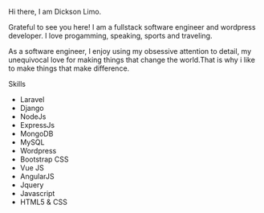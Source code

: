 Hi there, I am Dickson Limo.

Grateful to see you here!
I am a fullstack software engineer and wordpress developer. I love progamming, speaking, sports and traveling.

As a software engineer, I enjoy using my obsessive attention to detail, my unequivocal love for making things that change the world.That is why i like to make things that make difference.

Skills
- Laravel
- Django
- NodeJs
- ExpressJs
- MongoDB
- MySQL
- Wordpress
- Bootstrap CSS
- Vue JS
- AngularJS
- Jquery
- Javascript
- HTML5 & CSS


<!---
dkklimo/dkklimo is a ✨ special ✨ repository because its `README.md` (this file) appears on your GitHub profile.
You can click the Preview link to take a look at your changes.
--->
